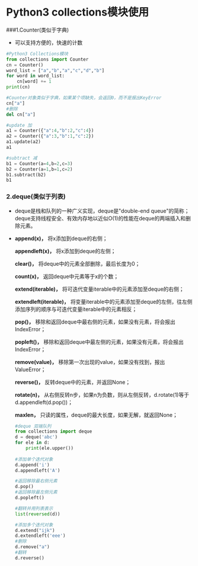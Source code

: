 # Python3 collections模块使用

###1.Counter(类似于字典)

- 可以支持方便的，快速的计数

```python
#Python3 Collections模块
from collections import Counter
cn = Counter()
word_list = ["a","b","a","c","d","b"]
for word in word_list:
    cn[word] += 1
print(cn)

#Counter对象类似于字典，如果某个项缺失，会返回0，而不是报出KeyError
cn["a"]
#删除
del cn["a"]

#update 加
a1 = Counter({"a":4,"b":2,"c":4})
a2 = Counter({"a":3,"b":1,"c":2})
a1.update(a2)
a1

#subtract 减
b1 = Counter(a=4,b=2,c=3)
b2 = Counter(a=1,b=1,c=2)
b1.subtract(b2)
b1
```

### 2.deque(类似于列表)

- deque是栈和队列的一种广义实现，deque是"double-end queue"的简称；deque支持线程安全、有效内存地以近似O(1)的性能在deque的两端插入和删除元素。

- **append(x)，** 将x添加到deque的右侧；

  **appendleft(x)，** 将x添加到deque的左侧；

  **clear()，** 将deque中的元素全部删除，最后长度为0；

  **count(x)，** 返回deque中元素等于x的个数；

  **extend(iterable)，** 将可迭代变量iterable中的元素添加至deque的右侧；

  **extendleft(iterable)，** 将变量iterable中的元素添加至deque的左侧，往左侧添加序列的顺序与可迭代变量iterable中的元素相反；

  **pop()，** 移除和返回deque中最右侧的元素，如果没有元素，将会报出IndexError；

  **popleft()，** 移除和返回deque中最左侧的元素，如果没有元素，将会报出IndexError；

  **remove(value)，** 移除第一次出现的value，如果没有找到，报出ValueError；

  **reverse()，** 反转deque中的元素，并返回None；

  **rotate(n)，** 从右侧反转n步，如果n为负数，则从左侧反转，d.rotate(1)等于d.appendleft(d.pop())；

  **maxlen，** 只读的属性，deque的最大长度，如果无解，就返回None；

  ```python
  #deque 双端队列
  from collections import deque
  d = deque('abc')
  for ele in d:
      print(ele.upper())
      
  #添加单个迭代对象
  d.append('i')
  d.appendleft('A')
  
  #返回移除最右侧元素
  d.pop()
  #返回移除最左侧元素
  d.popleft()
  
  #翻转并用列表表示
  list(reversed(d))
  
  #添加多个迭代对象
  d.extend("ijk")
  d.extendleft('eee')
  #删除
  d.remove("a")
  #翻转
  d.reverse()
  ```

  

